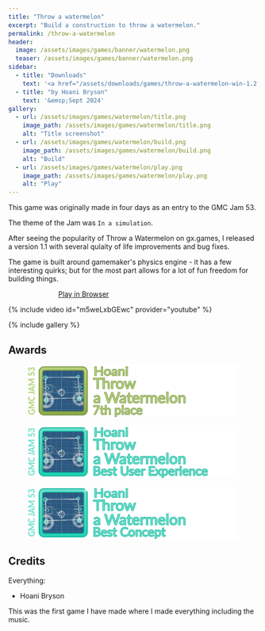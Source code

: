 ```yaml
---
title: "Throw a watermelon"
excerpt: "Build a construction to throw a watermelon."
permalink: /throw-a-watermelon
header:
  image: /assets/images/games/banner/watermelon.png
  teaser: /assets/images/games/banner/watermelon.png
sidebar:
  - title: "Downloads"
    text: '<a href="/assets/downloads/games/throw-a-watermelon-win-1.2.zip" class="btn btn--primary download-btn"><img src="/assets/icons/windows.svg" class="download-svg"/>Windows v1.2</a></br><a href="/assets/downloads/games/throw-a-watermelon-win-1.1.zip" class="btn btn--primary download-btn"><img src="/assets/icons/windows.svg" class="download-svg"/>Windows v1.1</a></br><a href="/assets/downloads/games/throw-a-watermelon-win.zip" class="btn btn--primary download-btn"><img src="/assets/icons/windows.svg" class="download-svg"/>Windows Jam Version</a>'
  - title: "by Hoani Bryson"
    text: '&emsp;Sept 2024'
gallery:
  - url: /assets/images/games/watermelon/title.png
    image_path: /assets/images/games/watermelon/title.png
    alt: "Title screenshot"
  - url: /assets/images/games/watermelon/build.png
    image_path: /assets/images/games/watermelon/build.png
    alt: "Build"
  - url: /assets/images/games/watermelon/play.png
    image_path: /assets/images/games/watermelon/play.png
    alt: "Play"
---
```


This game was originally made in four days as an entry to the GMC Jam 53. 

The theme of the Jam was `In a simulation`.

After seeing the popularity of Throw a Watermelon on gx.games, I released a version 1.1 with several qulaity of life improvements and bug fixes.

The game is built around gamemaker's physics engine - it has a few interesting quirks; but for the most part allows for a lot of fun freedom for building things.

<a href="https://gx.games/games/4tl1i7/throw-a-watermelon/" class="btn btn--primary" style="margin-left:20%;width:60%">Play in Browser</a>

{% include video id="m5weLxbGEwc" provider="youtube" %}

{% include gallery %}

## Awards

<figure style="margin-bottom:0"><img src="/assets/images/games/watermelon/medals/rank240.png"></figure> 
<figure style="margin-bottom:0"><img src="/assets/images/games/watermelon/medals/ux240.png"></figure> 
<figure style="margin-bottom:0"><img src="/assets/images/games/watermelon/medals/concept240.png"></figure> 

## Credits

Everything:
* Hoani Bryson

This was the first game I have made where I made everything including the music.

